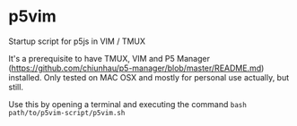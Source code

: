 # p5vim
Startup script for p5js in VIM / TMUX

It's a prerequisite to have TMUX, VIM and P5 Manager (https://github.com/chiunhau/p5-manager/blob/master/README.md) installed. Only tested on MAC OSX and mostly for personal use actually, but still. 

Use this by opening a terminal and executing the command `bash path/to/p5vim-script/p5vim.sh`
